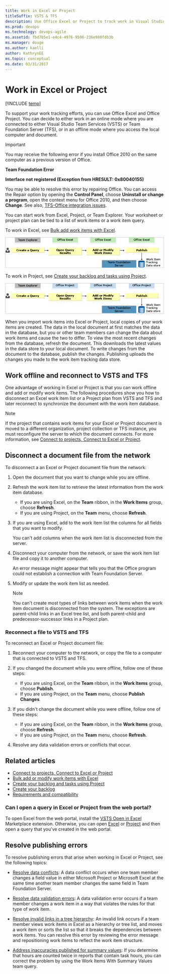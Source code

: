 ```yaml
---
title: Work in Excel or Project
titleSuffix: VSTS & TFS
description: Use Office Excel or Project to track work in Visual Studio Team Services & Team Foundation Server 
ms.prod: devops
ms.technology: devops-agile
ms.assetid: fbd7b5e1-e4c4-4976-9596-236e980fdb3b
ms.manager: douge
ms.author: kaelli
author: KathrynEE
ms.topic: conceptual
ms.date: 03/31/2017
---
```

# Work in Excel or Project 

[!INCLUDE [temp](../../_shared/version-vsts-tfs-all-versions.md)]


To support your work tracking efforts, you can use Office Excel and Office Project. You can decide to either work in an online mode where you are connected to either Visual Studio Team Services (VSTS) or Team Foundation Server (TFS), or in an offline mode where you access the local computer and document.  
  
> [!IMPORTANT]  
> You may receive the following error if you install Office 2010 on the same computer as a previous version of Office.  
>   
>  **Team Foundation Error**  
>   
>  **Interface not registered (Exception from HRESULT: 0x80040155)**  
>   
>  You may be able to resolve this error by repairing Office. You can access the Repair option by opening the **Control Panel**, choose **Uninstall or change a program**, open the context menu for Office 2010, and then choose **Change**. See also, [TFS-Office integration issues](tfs-office-integration-issues.md).  
  
You can start work from Excel, Project, or Team Explorer. Your worksheet or project plan can be tied to a list of work items or a work item query.  
  
To work in Excel, see [Bulk add work items with Excel](bulk-add-modify-work-items-excel.md).   
  
![Open Query Results in Office Excel](_img/excelseq_1.png "ExcelSeq_1")  
  
To work in Project, see [Create your backlog and tasks using Project](create-your-backlog-tasks-using-project.md).

![Exporting Work Items to Office Project](_img/officeprojseq_1.png "OfficeProjSeq_1")  
  


 When you import work items into Excel or Project, local copies of your work items are created. The data in the local document at first matches the data in the database, but you or other team members can change the data about work items and cause the two to differ. To view the most recent changes from the database, refresh the document. This downloads the latest values in the data store to your local document. To write changes from the document to the database, publish the changes. Publishing uploads the changes you made to the work item tracking data store.   

## Work offline and reconnect to VSTS and TFS
One advantage of working in Excel or Project is that you can work offline and add or modify work items. The following procedures show you how to disconnect an Excel work item list or a Project plan from VSTS and TFS and later reconnect to synchronize the document with the work item database.  
  
> [!NOTE]
>  If the project that contains work items for your Excel or Project document is moved to a different organization, project collection or TFS instance, you must reconfigure the server to which the document connects. For more information, see [Connect to projects, Connect to Excel or Project](../../../organizations/projects/connect-to-projects.md#excel-project).  
  

<a name="WorkingOffline"></a> 
##  Disconnect  a document file from the network  
  
To disconnect a an Excel or Project document file from the network:  
  
1.  Open the document that you want to change while you are offline.  
  
2.  Refresh the work item list to retrieve the latest information from the work item database.    
    -   If you are using Excel, on the **Team** ribbon, in the **Work Items** group, choose **Refresh**.    
    -   If you are using Project, on the **Team** menu, choose **Refresh**.  
 
3.  If you are using Excel, add to the work item list the columns for all fields that you want to modify.  
  
     You can't add columns when the work item list is disconnected from the server.  
  
4.  Disconnect your computer from the network, or save the work item list file and copy it to another computer.  
  
     An error message might appear that tells you that the Office program could not establish a connection with Team Foundation Server.  
  
5.  Modify or update the work item list as needed.  
  
    > [!NOTE]
    >  You can't create most types of links between work items when the work item document is disconnected from the system. The exceptions are parent-child links in an Excel tree list, and both parent-child and predecessor-successor links in a Project plan.  
  
<a name="ReconnectingToTFS"></a> 
###  Reconnect a file to VSTS and TFS 
  
To reconnect an Excel or Project document file:  
  
1.  Reconnect your computer to the network, or copy the file to a computer that is connected to VSTS and TFS.  
  
2.  If you changed the document while you were offline, follow one of these steps:    
    -   If you are using Excel, on the **Team** ribbon, in the **Work Items** group, choose **Publish**.    
    -   If you are using Project, on the **Team** menu, choose **Publish Changes**.  
  
3.  If you didn't change the document while you were offline, follow one of these steps:    
    -   If you are using Excel, on the **Team** ribbon, in the **Work Items** group, choose **Refresh**.    
    -   If you are using Project, on the **Team** menu, choose **Refresh**.  
  
4.  Resolve any data validation errors or conflicts that occur.  

## Related articles

- [Connect to projects, Connect to Excel or Project](../../../organizations/projects/connect-to-projects.md#excel-project)  
- [Bulk add or modify work items with Excel](bulk-add-modify-work-items-excel.md)  
- [Create your backlog and tasks using Project](create-your-backlog-tasks-using-project.md)  
- [Create your backlog](../../backlogs/create-your-backlog.md)
- [Requirements and compatibility](/tfs/server/requirements) 


### Can I open a query in Excel or Project from the web portal?  

To open Excel from the web portal, install the [VSTS Open in Excel](https://marketplace.visualstudio.com/items?itemName=blueprint.vsts-open-work-items-in-excel) Marketplace extension. Otherwise, you can open [Excel](bulk-add-modify-work-items-excel.md) or [Project](create-your-backlog-tasks-using-project.md) and then open a query that you've created in the web portal. 

<a name="CT_ResolvingPublishErrors"></a> 
## Resolve publishing errors  
To resolve publishing errors that arise when working in Excel or Project, see the following topics:   
  
- [Resolve data conflicts](resolve-excel-data-conflicts-publish-refresh.md): 
	A data conflict occurs when one team member changes a field value in either Microsoft Project or Microsoft Excel at the same time another team member changes the same field in Team Foundation Server.

- [Resolve data validation errors](resolve-excel-data-validation-errors.md):
	A data validation error occurs if a team member changes a work item in a way that violates the rules for that type of work item.
  
- [Resolve invalid links in a tree hierarchy](resolve-excel-invalid-links-tree-list.md):
	An invalid link occurs if a team member views work items in Excel as a hierarchy or tree list, and moves a work item or sorts the list so that it breaks the dependencies between work items. You can resolve this error by reviewing the error message and repositioning work items to reflect the work item structure.

- [Address inaccuracies published for summary values](../../../report/sql-reports/address-inaccuracies-published-for-summary-values.md): 
	If you determine that hours are counted twice in reports that contain task hours, you can correct the problem by using the Work Items With Summary Values team query.


 
